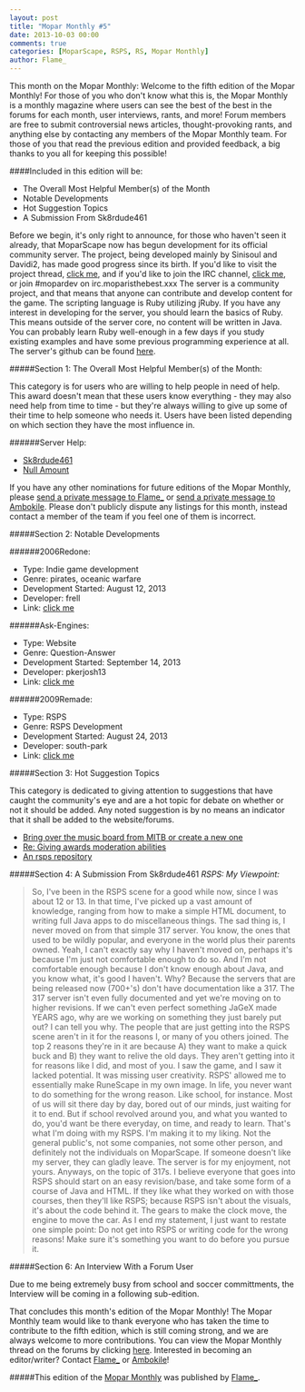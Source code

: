 ```yaml
---
layout: post
title: "Mopar Monthly #5"
date: 2013-10-03 00:00
comments: true
categories: [MoparScape, RSPS, RS, Mopar Monthly]
author: Flame_
---
```

This month on the Mopar Monthly:
Welcome to the fifth edition of the Mopar Monthly! For those of you who don't know what this is, the Mopar Monthly is a monthly magazine where users can see the best of the best in the forums for each month, user interviews, rants, and more! Forum members are free to submit controversial news articles, thought-provoking rants, and anything else by contacting any members of the Mopar Monthly team. For those of you that read the previous edition and provided feedback, a big thanks to you all for keeping this possible!

####Included in this edition will be:

* The Overall Most Helpful Member(s) of the Month
* Notable Developments
* Hot Suggestion Topics
* A Submission From Sk8rdude461

<!-- more -->

Before we begin, it's only right to announce, for those who haven't seen it already, that MoparScape now has begun development for its official community server. The project, being developed mainly by Sinisoul and Davidi2, has made good progress since its birth. If you'd like to visit the project thread, [click me](//www.moparscape.org/smf/index.php/topic,651901.0.html), and if you'd like to join the IRC channel, [click me](//www.moparisthebest.com/irc.php?img=0&host=irc.moparscape.org&channel=mopardev), or join #mopardev on irc.moparisthebest.xxx
The server is a community project, and that means that anyone can contribute and develop content for the game. The scripting language is Ruby utilizing jRuby. If you have any interest in developing for the server, you should learn the basics of Ruby. This means outside of the server core, no content will be written in Java. You can probably learn Ruby well-enough in a few days if you study existing examples and have some previous programming experience at all. The server's github can be found [here](https://github.com/Hadyn/rune-emu).

#####Section 1: The Overall Most Helpful Member(s) of the Month:

This category is for users who are willing to help people in need of help. This award doesn't mean that these users know everything - they may also need help from time to time - but they're always willing to give up some of their time to help someone who needs it. Users have been listed depending on which section they have the most influence in.

######Server Help:
- [Sk8rdude461](//www.moparscape.org/smf/index.php?action=profile;u=341531)
- [Null Amount](//www.moparscape.org/smf/index.php?action=profile;u=567674)

If you have any other nominations for future editions of the Mopar Monthly, please [send a private message to Flame_](//www.moparscape.org/smf/index.php?action=pm;sa=send;u=600800) or [send a private message to Ambokile](//www.moparscape.org/smf/index.php?action=pm;sa=send;u=576712). Please don't publicly dispute any listings for this month, instead contact a member of the team if you feel one of them is incorrect.

#####Section 2: Notable Developments

######2006Redone:
* Type: Indie game development
* Genre: pirates, oceanic warfare
* Development Started: August 12, 2013
* Developer: frell
* Link: [click me](//www.moparscape.org/smf/index.php/topic,646683.0.html)

######Ask-Engines:
* Type: Website
* Genre: Question-Answer
* Development Started: September 14, 2013
* Developer: pkerjosh13
* Link: [click me](//www.moparscape.org/smf/index.php/topic,649090.0.html)

######2009Remade:
* Type: RSPS
* Genre: RSPS Development
* Development Started: August 24, 2013
* Developer: south-park
* Link: [click me](//www.moparscape.org/smf/index.php/topic,647540.0.html)

#####Section 3: Hot Suggestion Topics

This category is dedicated to giving attention to suggestions that have caught the community's eye and are a hot topic for debate on whether or not it should be added. Any noted suggestion is by no means an indicator that it shall be added to the website/forums.

- [Bring over the music board from MITB or create a new one](//www.moparscape.org/smf/index.php/topic,649213.0.html)
- [Re: Giving awards moderation abilities](//www.moparscape.org/smf/index.php/topic,648817.0.html)
- [An rsps repository](//www.moparscape.org/smf/index.php/topic,646959.0.html)

#####Section 4: A Submission From Sk8rdude461
_RSPS: My Viewpoint:_

> So, I've been in the RSPS scene for a good while now, since I was about 12 or 13. In that time, I've picked up a vast amount of knowledge, ranging from how to make a simple HTML document, to writing full Java apps to do miscellaneous things. The sad thing is, I never moved on from that simple 317 server. You know, the ones that used to be wildly popular, and everyone in the world plus their parents owned. Yeah, I can't exactly say why I haven't moved on, perhaps it's because I'm just not comfortable enough to do so. And I'm not comfortable enough because I don't know enough about Java, and you know what, it's good I haven't. Why? Because the servers that are being released now (700+'s) don't have documentation like a 317. The 317 server isn't even fully documented and yet we're moving on to higher revisions. If we can't even perfect something JaGeX made YEARS ago, why are we working on something they just barely put out? I can tell you why. The people that are just getting into the RSPS scene aren't in it for the reasons I, or many of you others joined. The top 2 reasons they're in it are because A) they want to make a quick buck and B) they want to relive the old days. They aren't getting into it for reasons like I did, and most of you. I saw the game, and I saw it lacked potential. It was missing user creativity. RSPS' allowed me to essentially make RuneScape in my own image. In life, you never want to do something for the wrong reason. Like school, for instance. Most of us will sit there day by day, bored out of our minds, just waiting for it to end. But if school revolved around you, and what you wanted to do, you'd want be there everyday, on time, and ready to learn. That's what I'm doing with my RSPS. I'm making it to my liking. Not the general public's, not some companies, not some other person, and definitely not the individuals on MoparScape. If someone doesn't like my server, they can gladly leave. The server is for my enjoyment, not yours. Anyways, on the topic of 317s. I believe everyone that goes into RSPS should start on an easy revision/base, and take some form of a course of Java and HTML. If they like what they worked on with those courses, then they'll like RSPS; because RSPS isn't about the visuals, it's about the code behind it. The gears to make the clock move, the engine to move the car. As I end my statement, I just want to restate one simple point: Do not get into RSPS or writing code for the wrong reasons! Make sure it's something you want to do before you pursue it.

#####Section 6: An Interview With a Forum User

Due to me being extremely busy from school and soccer committments, the Interview will be coming in a following sub-edition.

That concludes this month's edition of the Mopar Monthly! The Mopar Monthly team would like to thank everyone who has taken the time to contribute to the fifth edition, which is still coming strong, and we are always welcome to more contributions. You can view the Mopar Monthly thread on the forums by clicking [here](//www.moparscape.org/smf/index.php/topic,638049.0.html). Interested in becoming an editor/writer? Contact [Flame_](//www.moparscape.org/smf/index.php?action=profile;u=600800) or [Ambokile](//www.moparscape.org/smf/index.php?action=profile;u=576712)!

#####This edition of the [Mopar Monthly](//www.moparscape.org/smf/index.php/topic,638049.0.html) was published by [Flame_](//www.moparscape.org/smf/index.php?action=profile;u=600800).